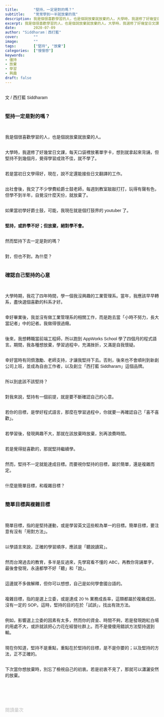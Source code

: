 ```yaml
---
title:       "堅持，一定是對的嗎？"
subtitle:    "常常學到一半就放棄的我"
description: 我是個很喜歡學習的人，也是個說放棄就放棄的人。大學時，我選修了好幾堂日文課，每天口袋裡放著單字卡，想到就拿起來背誦，但堅持不到幾個月，覺得學習成效不佳，就不學了...
excerpt: 我是個很喜歡學習的人，也是個說放棄就放棄的人。大學時，我選修了好幾堂日文課，每天口袋裡放著單字卡，想到就拿起來背誦，但堅持不到幾個月，覺得學習成效不佳，就不學了...
date:        2020-07-09
author: "Siddharam｜西打藍"
cover:       ""
image:       ""
tags:        ["堅持", "放棄"]
categories:  ["慢慢想"]
keywords:
- 僵持
- 放棄
- 學習
- 興趣
draft: false
---
```


<article style="font-family: 'Noto Sans TC', '微軟正黑體', sans-serif; font-weight: 300;">

<br>文 / 西打藍 Siddharam<br><br>

<h3 class="article-h1-color">堅持一定是對的嗎？</h3><br>

我是個很喜歡學習的人，也是個說放棄就放棄的人。<br><br>

大學時，我選修了好幾堂日文課，每天口袋裡放著單字卡，想到就拿起來背誦，但堅持不到幾個月，覺得學習成效不佳，就不學了。<br><br>

若是當初日文學得好，現在，說不定還能接些日文翻譯的工作。<br><br>

出社會後，我交了不少學費給爵士鼓老師，每週到教室敲敲打打，玩得有聲有色，但學不到半年，自覺沒什麼天份，就放棄了。<br><br>

如果當初學好爵士鼓，可能，我現在就是個打鼓界的 youtuber 了。<br><br>

<b>堅持，或許學不好；但放棄，絕對學不會。</b><br><br>

然而堅持下去一定是對的嗎？<br><br>

對，但也不對。為什麼？<br><br>


<h3 class="article-h1-color">確認自己堅持的心意</h3><br>

大學時期，我花了四年時間，學一個我沒興趣的工業管理系。當年，我應該早早轉系，盡快選個喜歡的科系才好。<br><br>

幸好畢業後，我並沒有做工業管理系的相關工作，而是跑去當「小時不努力，長大當記者」中的記者。我做得很過癮。<br><br>

後來，我想轉職當前端工程師，所以跑到 AppWorks School 學了四個月的程式語言。期間，我各種想放棄，學習過程中，充滿挫折，又滿是自我懷疑。<br><br>

幸好當時有同儕激勵、老師支持，才讓我堅持下去。否則，後來也不會順利到新創公司上班，並成為自由工作者，以及創立「西打藍 Siddharam」這個品牌。<br><br>

所以到底該不該堅持？<br><br>

對我來說，堅持有一個前提，就是要不斷確認自己的心意。<br><br>

若你的目標，是學好程式語言，那麼在學習過程中，你就要一再確認自己「喜不喜歡」。<br><br>

若學習後，發現興趣不大，那就在該放棄時放棄，別再浪費時間。<br><br>

若是覺得挺喜歡的，那就堅持繼續學。<br><br>

然而，堅持不一定就能達成目標。而要視你堅持的目標，屬於簡單，還是複雜而定。<br><br>

什麼是簡單目標，和複雜目標？<br><br>

<h3 class="article-h1-color">簡單目標與複雜目標</h3><br>

簡單目標，指的是堅持運動，或是學習英文這些較為單一的目標。簡單目標，要注意有沒有「用對方法」。<br><br>

以學語言來說，正確的學習順序，應該是「聽說讀寫」。<br><br>

然而台灣過去的教育，多半是反過來，先學寫看不懂的 ABC，再教你背誦單字，最後會發現，永遠都學不好「聽」和「說」。<br><br>

這邊就不多做解釋，但你可以想想，自己是如何學會國台語的。<br><br>

複雜目標，指的是選上立委，或是達成 20 % 業務成長率，這類都屬於複雜成因，沒有一定的 SOP。這時，堅持的目的在於「試誤」，找出有效方法。<br><br>

例如，影響選上立委的因素有太多，然而你的資金、時間不夠，若是發現跑紅白場的用處不大，或許就該把心力花在經營社群上。而不是傻傻用錯誤方法堅持選到輸。<br><br>

現在你知道，堅持不是重點，重點在於堅持的目標，是不是你要的；以及堅持的方法，正不正確的。<br><br>

下次當你想放棄時，別忘了檢視自己的初衷。若是初衷不見了，那就可以瀟灑安然的放棄。<br><br>

<br><br><br>

</article>

<div style="color: #bfbfbf; font-size: 15px;" id="busuanzi_container_page_pv">
  閱讀量<span id="busuanzi_value_page_pv"></span>次
</div>

<script src="../../js/post.js"></script>




